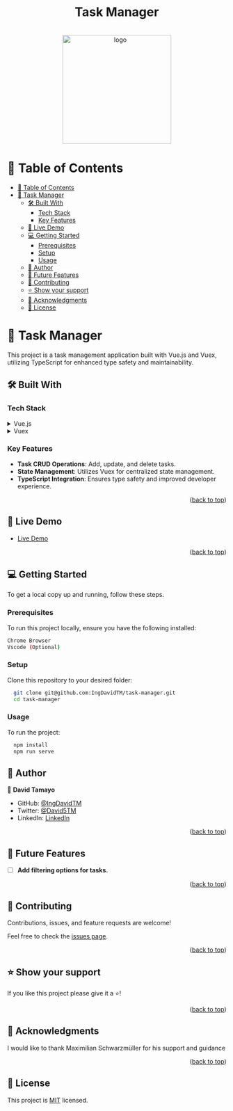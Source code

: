 <a name="readme-top"></a>

<div align="center">
  <h1><b>Task Manager</b></h1>
  </br>
  <img src="https://i.giphy.com/media/v1.Y2lkPTc5MGI3NjExZWM2cjV6bHBjM3Fyb3NzZmQ2NjcwNjN3NmtoaG1hMmh3YzJzNDNwcyZlcD12MV9pbnRlcm5hbF9naWZfYnlfaWQmY3Q9Zw/26ufnwz3wDUli7GU0/giphy.gif" alt="logo" width="250"  height="auto" />
  <br>
</div>


# 📗 Table of Contents

- [📗 Table of Contents](#-table-of-contents)
- [📖 Task Manager](#-task-manager)
  - [🛠 Built With](#-built-with)
    - [Tech Stack](#tech-stack)
    - [Key Features](#key-features)
  - [🚀 Live Demo](#-live-demo)
  - [💻 Getting Started](#-getting-started)
    - [Prerequisites](#prerequisites)
    - [Setup](#setup)
    - [Usage](#usage)
  - [👥 Author](#-author)
  - [🔭 Future Features](#-future-features)
  - [🤝 Contributing](#-contributing)
  - [⭐️ Show your support](#️-show-your-support)
  - [🙏 Acknowledgments](#-acknowledgments)
  - [📝 License](#-license)

<!-- PROJECT DESCRIPTION -->

# 📖 Task Manager

This project is a task management application built with Vue.js and Vuex, utilizing TypeScript for enhanced type safety and maintainability.

## 🛠 Built With

### Tech Stack

<details>
  <summary>Vue.js</summary>
  <ul>
    <li><a href="https://vuejs.org/">Vue.js</a></li>
  </ul>
</details>

<details>
  <summary>Vuex</summary>
  <ul>
    <li><a href="https://vuex.vuejs.org/">Vuex</a></li>
  </ul>
</details>

### Key Features

- **Task CRUD Operations**: Add, update, and delete tasks.
- **State Management**: Utilizes Vuex for centralized state management.
- **TypeScript Integration**: Ensures type safety and improved developer experience.

<p align="right">(<a href="#readme-top">back to top</a>)</p>

<!-- LIVE DEMO -->

## 🚀 Live Demo

- [Live Demo](https://task-manager-nu-nine.vercel.app/)

<p align="right">(<a href="#readme-top">back to top</a>)</p>

<!-- GETTING STARTED -->

## 💻 Getting Started

To get a local copy up and running, follow these steps.

### Prerequisites

To run this project locally, ensure you have the following installed:

```sh
Chrome Browser
Vscode (Optional)
```

### Setup

Clone this repository to your desired folder:


```sh
  git clone git@github.com:IngDavidTM/task-manager.git
  cd task-manager
```

### Usage

To run the project:

```sh
  npm install
  npm run serve
```

<!-- AUTHORS -->

## 👥 Author <a name="authors"></a>

👤 **David Tamayo**

- GitHub: [@IngDavidTM](https://github.com/IngDavidTM)
- Twitter: [@David5TM](https://twitter.com/David5TM)
- LinkedIn: [LinkedIn](https://www.linkedin.com/in/ing-david-tamayo)

<p align="right">(<a href="#readme-top">back to top</a>)</p>

<!-- FUTURE FEATURES -->

## 🔭 Future Features <a name="future-features"></a>

- [ ] **Add filtering options for tasks.**

<p align="right">(<a href="#readme-top">back to top</a>)</p>

<!-- CONTRIBUTING -->

## 🤝 Contributing <a name="contributing"></a>

Contributions, issues, and feature requests are welcome!

Feel free to check the [issues page](https://github.com/IngDavidTM/task-manager/issues).

<p align="right">(<a href="#readme-top">back to top</a>)</p>

<!-- SUPPORT -->

## ⭐️ Show your support <a name="support"></a>


If you like this project please give it a ⭐️!

<p align="right">(<a href="#readme-top">back to top</a>)</p>

<!-- ACKNOWLEDGEMENTS -->

## 🙏 Acknowledgments <a name="acknowledgements"></a>

I would like to thank Maximilian Schwarzmüller for his support and guidance


<p align="right">(<a href="#readme-top">back to top</a>)</p>


<!-- LICENSE -->

## 📝 License <a name="license"></a>

This project is [MIT](./LICENSE) licensed.

